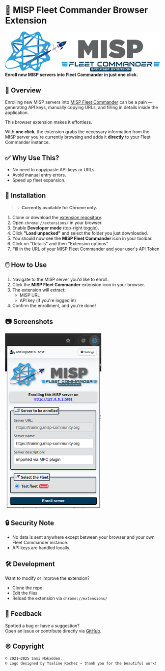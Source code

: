 # 🚀 MISP Fleet Commander Browser Extension
<img alt="MISP Fleet Commander Browser Extension Logo" align="right" src="icons/logo.png"/>

**Enroll new MISP servers into Fleet Commander in just one click.**

## 🧭 Overview

Enrolling new MISP servers into [MISP Fleet Commander](https://github.com/mokaddem/MISP-Fleet-Commander) can be a pain — generating API keys, manually copying URLs, and filling in details inside the application.

This browser extension makes it effortless.

With **one click**, the extension grabs the necessary information from the MISP server you're currently browsing and adds it **directly** to your Fleet Commander instance.

## ✅ Why Use This?

- No need to copy/paste API keys or URLs.
- Avoid manual entry errors.
- Speed up fleet expansion.


## 🔧 Installation

> 💡 **Currently available for Chrome only.**

1. Clone or download the [extension repository](https://github.com/mokaddem/MISP-Fleet-Commander-Browser-Extension).
2. Open `chrome://extensions/` in your browser.
3. Enable **Developer mode** (top-right toggle).
4. Click **"Load unpacked"** and select the folder you just downloaded.
5. You should now see the **MISP Fleet Commander** icon in your toolbar.
6. Click on "Details" and then "Extension options"
7. Fill in the URL of your MISP Fleet Commander and your user's API Token

## 🖱️ How to Use

1. Navigate to the MISP server you'd like to enroll.
2. Click the **MISP Fleet Commander** extension icon in your browser.
3. The extension will extract:
   - MISP URL
   - API key (if you're logged in)
4. Confirm the enrollment, and you're done!

## 📷 Screenshots
![Extension screenshot](icons/screenshot.png)

## 🔒 Security Note

- No data is sent anywhere except between your browser and your own Fleet Commander instance.
- API keys are handled locally.

## 🛠 Development

Want to modify or improve the extension?

- Clone the repo
- Edit the files
- Reload the extension via `chrome://extensions/`

## 💬 Feedback

Spotted a bug or have a suggestion?  
Open an issue or contribute directly via [GitHub](https://github.com/mokaddem/MISP-Fleet-Commander-Browser-Extension).


## ©️ Copyright
```
© 2021–2025 Sami Mokaddem.
© Logo designed by Ysaline Rochez — thank you for the beautiful work!
```
